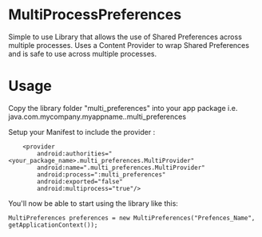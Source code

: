 # MultiProcessPreferences

Simple to use Library that allows the use of Shared Preferences across multiple processes.  Uses a Content Provider to
wrap Shared Preferences and is safe to use across multiple processes.

# Usage

Copy the library folder "multi_preferences" into your app package i.e. java.com.mycompany.myappname..multi_preferences

Setup your Manifest to include the provider :

        <provider
            android:authorities="<your_package_name>.multi_preferences.MultiProvider"
            android:name=".multi_preferences.MultiProvider"
            android:process=":multi_preferences"
            android:exported="false"
            android:multiprocess="true"/>
            
  You'll now be able to start using the library like this:
  
    MultiPreferences preferences = new MultiPreferences("Prefences_Name", getApplicationContext());
